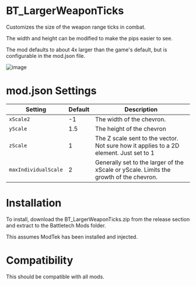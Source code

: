 # BT_LargerWeaponTicks
Customizes the size of the weapon range ticks in combat.

The width and height can be modified to make the pips easier to see.

The mod defaults to about 4x larger than the game's default, but is configurable in the mod.json file.

![image](https://user-images.githubusercontent.com/54865934/168141795-3042656f-4c06-496d-8650-53b918873de1.png)


# mod.json Settings
Setting| Default | Description
|-|-|-|
|```xScale2 ``` | -1 | The width of the chevron.
|```yScale ``` | 1.5 |The height of the chevron
|```zScale ``` |  1 |The Z scale sent to the vector.  Not sure how it applies to a 2D element.  Just set to 1
|```maxIndividualScale```| 2 | Generally set to the larger of the xScale or yScale.  Limits the growth of the chevron.


# Installation
To install, download the BT_LargerWeaponTicks.zip from the release section and extract to the Battletech Mods folder.

This assumes ModTek has been installed and injected.

# Compatibility
This should be compatible with all mods.
